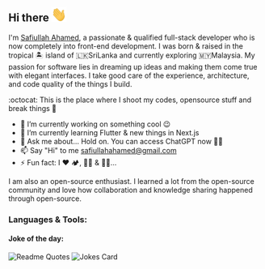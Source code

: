## Hi there <img alt="wave" width="30" src="https://github.com/codeXsafi/codeXsafi/blob/main/wave.gif">

I'm <a href="https://www.safiullahahamed.com/">Safiullah Ahamed</a>, a passionate & qualified full-stack developer who is now completely into front-end development. I was born & raised in the tropical 🏝️ island of 🇱🇰SriLanka and currently exploring 🇲🇾Malaysia. My passion for software lies in dreaming up ideas and making them come true with elegant interfaces. I take good care of the experience, architecture, and code quality of the things I build.

<!--<a style="margin-bottom:1rem;overflow:hidden;max-height:200px;">
  <img align="right" alt="Coding" width="100%" src="https://raw.githubusercontent.com/codeXsafi/codeXsafi/main/banner.jpg">
</figure> -->

:octocat: This is the place where I shoot my codes, opensource stuff and break things 🤣

- 🔭 I’m currently working on something cool 😉
- 🌱 I’m currently learning Flutter & new things in Next.js
- 💬 Ask me about... Hold on. You can access ChatGPT now 🤷‍♂️
- 📫 Say "Hi" to me <a href="mailto:safiullahahamed@gmail.com">safiullahahamed@gmail.com</a>
- ⚡ Fun fact: I ❤️ 🏕️, 🍱🍟 & 🛌🏻...

I am also an open-source enthusiast. I learned a lot from the open-source community and love how collaboration and knowledge sharing happened through open-source.



### Languages & Tools:

#### Joke of the day:
![Readme Quotes](https://quotes-github-readme.vercel.app/api?&theme=dark)
![Jokes Card](https://readme-jokes.vercel.app/api?hideBorder)
